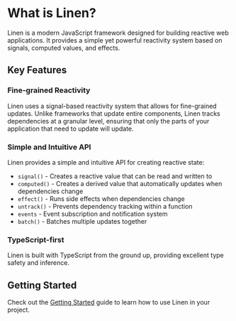 # What is Linen?

Linen is a modern JavaScript framework designed for building reactive web applications. It provides a simple yet powerful reactivity system based on signals, computed values, and effects.

## Key Features

### Fine-grained Reactivity

Linen uses a signal-based reactivity system that allows for fine-grained updates. Unlike frameworks that update entire components, Linen tracks dependencies at a granular level, ensuring that only the parts of your application that need to update will update.

### Simple and Intuitive API

Linen provides a simple and intuitive API for creating reactive state:

- `signal()` - Creates a reactive value that can be read and written to
- `computed()` - Creates a derived value that automatically updates when dependencies change
- `effect()` - Runs side effects when dependencies change
- `untrack()` - Prevents dependency tracking within a function
- `events` - Event subscription and notification system
- `batch()` - Batches multiple updates together

### TypeScript-first

Linen is built with TypeScript from the ground up, providing excellent type safety and inference.

## Getting Started

Check out the [Getting Started](/guide/getting-started) guide to learn how to use Linen in your project.